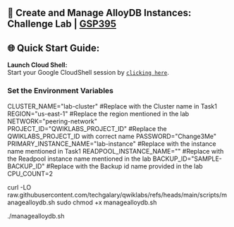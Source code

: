 


## 🚀 Create and Manage AlloyDB Instances: Challenge Lab | [GSP395](https://www.cloudskillsboost.google/focuses/50123?parent=catalog)


## 🌐 **Quick Start Guide:**

 **Launch Cloud Shell:**  
   Start your Google CloudShell session by [``clicking here``](https://console.cloud.google.com/home/dashboard?project=&pli=1&cloudshell=true).

### Set the Environment Variables #######
CLUSTER_NAME="lab-cluster" #Replace with the Cluster name in Task1
REGION="us-east-1"         #Replace the region mentioned in the lab
NETWORK="peering-network"           
PROJECT_ID="QWIKLABS_PROJECT_ID"   #Replace the QWIKLABS_PROJECT_ID with correct name
PASSWORD="Change3Me"         
PRIMARY_INSTANCE_NAME="lab-instance"  #Replace with the instance name mentioned in Task1
READPOOL_INSTANCE_NAME="" #Replace with the Readpool instance name mentioned in the lab
BACKUP_ID="SAMPLE-BACKUP_ID"      #Replace with the Backup id name provided in the lab 
CPU_COUNT=2                        

curl -LO raw.githubusercontent.com/techgalary/qwiklabs/refs/heads/main/scripts/managealloydb.sh
sudo chmod +x managealloydb.sh

./managealloydb.sh


